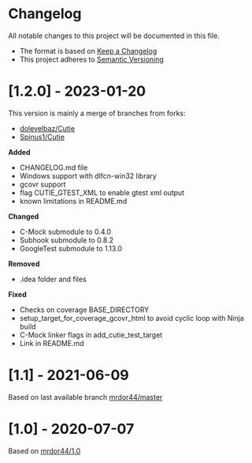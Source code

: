 # Changelog

All notable changes to this project will be documented in this file.

* The format is based on [Keep a Changelog](https://keepachangelog.com/en/1.0.0/)
* This project adheres to [Semantic Versioning](https://semver.org/spec/v2.0.0.html)

# [1.2.0] - 2023-01-20
This version is mainly a merge of branches from forks:
- [dolevelbaz/Cutie](https://github.com/dolevelbaz/Cutie)
- [Spinus1/Cutie](https://github.com/Spinus1/Cutie)

**Added**
- CHANGELOG.md file
- Windows support with dlfcn-win32 library
- gcovr support
- flag CUTIE_GTEST_XML to enable gtest xml output
- known limitations in README.md

**Changed**
- C-Mock submodule to 0.4.0
- Subhook submodule to 0.8.2
- GoogleTest submodule to 1.13.0

**Removed**
- .idea folder and files

**Fixed**
- Checks on coverage BASE_DIRECTORY
- setup_target_for_coverage_gcovr_html to avoid cyclic loop with Ninja build
- C-Mock linker flags in add_cutie_test_target
- Link in README.md

# [1.1] - 2021-06-09
Based on last available branch [mrdor44/master](https://github.com/mrdor44/Cutie/commit/de42b7e678e79cc7afe5a4ce3f203806a21978d5)

# [1.0] - 2020-07-07
Based on [mrdor44/1.0](https://github.com/mrdor44/Cutie/commit/a1c5704c7357461529241bb1d90cc575e99ec012)
